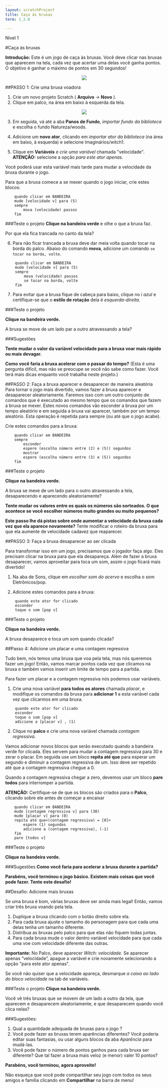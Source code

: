 ```yaml
---
layout: scratchProject
title: Caça às bruxas
term: 1_2.0

---
```


Nível 1

#Caça às bruxas

__Introdução:__
Este é um jogo de caça às bruxas. Você deve clicar nas bruxas que aparecem na tela, cada vez que acertar uma delas você ganha pontos. 
O objetivo é ganhar o máximo de pontos em 30 segundos!

<center><img src="sample.png"> 
</center>


##PASSO 1: Crie uma bruxa voadora

1. Crie um novo projeto Scratch ( __Arquivo__ -> __Novo__ ).
2. Clique em palco, na área em baixo à esquerda da tela. 

<center><img src="../img/palco.png"></img> 
</center>

3. Em seguida, vá até a aba __Panos de Fundo__, 
 _importar fundo da biblioteca_ e escolha o fundo Natureza/woods.
4. Adicione um __novo ator__, clicando em _importar ator da biblioteca_ (na área em baixo, à esquerda)  e selecione Imaginários/witch1. 

5. Clique em __Variáveis__ e _crie uma variável_ chamada "velocidade". __ATENÇÃO:__  selecione a opção _para este ator apenas_. 

Você poderá usar esta variável mais tarde para mudar a velocidade da bruxa durante o jogo.

Para que a bruxa comece a se mexer quando o jogo iniciar, crie estes blocos:


		quando clicar em BANDEIRA
		mude [velocidade v] para (5)
		sempre
			mova (velocidade) passos
		fim


		
###Teste o projeto
__Clique na bandeira verde__ e olhe o que a bruxa faz. 

Por que ela fica trancada no canto da tela?

6. Para não ficar trancada a bruxa deve dar meia volta quando tocar na borda do palco. 
Abaixo do comando __mova__, adicione um  comando `se tocar na borda, volte`.

		quando clicar em BANDEIRA
		mude [velocidade v] para (5)
		sempre
			mova (velocidade) passos
			se tocar na borda, volte
		fim
		
7. Para evitar que a bruxa fique de cabeça para baixo, clique no _i azul_ e certifique-se que o __estilo de rotação__ dela é _esquerda-direita_.

###Teste o projeto

__Clique na bandeira verde.__ 

A bruxa se move de um lado par a outro atravessando a tela?



###Sugestões

__Tente mudar o valor da variável velocidade para a bruxa voar mais rápido ou mais devagar.__

__Como você faria a bruxa acelerar com o passar do tempo?__
(Esta é uma pergunta difícil, mas não se preocupe se você não sabe como fazer. Você terá mais dicas enquanto você trabalha neste projeto.)

<div class="page_break">
</div>


##PASSO 2: Faça a bruxa aparecer e desaparecer de maneira aleatória
Para tornar o jogo mais divertido, vamos fazer a bruxa aparecer e desaparecer aleatoriamente. 
Faremos isso com um outro conjunto de comandos que é executado ao mesmo tempo que os comandos que fazem a bruxa se mexer.
Estes novos comandos vão esconder a bruxa por um tempo aleatório e em seguida a bruxa vai aparecer, também por um tempo aleatório. 
Esta operação é repetida para sempre (ou até que o jogo acabe).

Crie estes comandos para a bruxa:

		quando clicar em BANDEIRA 
		sempre
			esconder
			espere (escolha número entre (2) e (5)) segundos
			mostrar
			espere (escolha número entre (3) e (5)) segundos
		fim

###Teste o projeto

__Clique na bandeira verde.__ 

A bruxa se mexe de um lado para o outro atravessando a tela, desaparecendo e aparecendo aleatoriamente?

__Tente mudar os valores entre os quais os números são sorteados. 
O que acontece se você escolher números muito grandes ou muito pequenos?__

__Este passo lhe dá pistas sobre onde aumentar a velocidade da bruxa cada vez que ela aparece novamente?__
Tente modificar o roteiro da bruxa para que ela aumente de velocidade cadavez que reaparecer.


##PASSO 3: Faça a bruxa desaparecer ao ser clicada

Para transformar isso em um jogo, precisamos que o jogador faça algo. Eles precisam clicar na bruxa para que ela desapareça. 
Além de fazer a bruxa desaparecer, vamos aproveitar para toca um som, assim o jogo ficará mais divertido!

1. Na aba de Sons, clique em _escolher som do acervo_  e escolha o som Eletrônicos/pop. 
2. Adicione estes comandos para a bruxa:

		quando este ator for clicado
		esconder
		toque o som [pop v]
		
###Teste o projeto

__Clique na bandeira verde.__

A bruxa desaparece e toca um som quando clicada?

<div class="page_break">
</div>

##Passo 4: Adicione um placar e uma contagem regressiva

Tudo bem, nós temos uma bruxa que voa pela tela, mas nós queremos fazer um jogo! 
Então, vamos marcar pontos cada vez que clicamos na bruxa e também vamos inserir um limite de tempo para a partida. 

Para fazer um placar e a contagem regressiva nós podemos usar variáveis.

1. Crie uma nova variável __para todos os atores__ chamada _placar_, 
e modifique os comandos da bruxa para __adicionar 1__ a esta variável cada vez que clicarmos em uma bruxa.


		quando este ator for clicado
		esconder
		toque o som [pop v]
		adicione a [placar v] , (1)

	
2. Clique no __palco__ e crie uma nova variável chamada _contagem regressiva_.
 
Vamos adicionar novos blocos que serão executado quando a bandeira verde for clicada. 
Eles servem para mudar a contagem regressiva para 30 e zerar o placar. 
Em seguida use um bloco __repita até que__ para esperar um segundo e diminuir a contagem regressiva de um. 
Isso deve ser repetido até que a contagem regressiva chegue a 0. 

Quando a contagem regressiva chegar a zero, devemos usar um bloco __pare todos__ para interromper a partida.

__ATENÇÃO:__ Certifique-se de que os blocos são criados para o __Palco__, clicando sobre ele antes de começar a encaixar

		quando clicar em BANDEIRA
		mude [contagem regressiva v] para (30)
		mude [placar v] para (0)
		repita até que<(contagem regressiva) = [0]>
			espere (1) segundos
			adicione a (contagem regressiva), (-1)
		fim
		pare [todos v]

###Teste o projeto

__Clique na bandeira verde.__




###Sugestões
__Como você faria para acelerar a bruxa durante a partida?__


__Parabéns, você terminou o jogo básico. Existem mais coisas que você pode fazer. Tente este desafio!__

<div class="page_break">
</div>

##Desafio: Adicione mais bruxas

Se uma bruxa é bom, várias bruxas deve ser ainda mais legal! Então, vamos criar três bruxa voando pela tela.

1. Duplique a bruxa clicando com o botão direito sobre ela.
2. Para cada bruxa ajuste o tamanho do personagem para que cada uma delas tenha um tamanho diferente.
4. Distribua as bruxas pelo palco para que elas não fiquem todas juntas.
3. Para cada bruxa mude o valor dentro variável velocidade para que cada uma voe com velocidade diferente das outras.

__Importante:__ No Palco, deve aparecer _Witch: velocidade_.
Se aparecer apenas “velocidade”, apague a variável e crie novamente selecionando a opção "para este ator apenas".

Se você não quiser que a velocidade apareça, desmarque _a caixa ao lado do bloco velocidade_ na tab de variáveis.

###Teste o projeto
__Clique na bandeira verde.__

Você vê três bruxas que se movem de um lado a outro da tela, 
que aparecem e desaparecem aleatoriamente, e que desaparecem quando você clica nelas?




###Sugestões:
1. Qual a quantidade adequada de bruxas para o jogo ?
2. Você pode fazer as bruxas terem aparências diferentes? 
Você poderia editar suas fantasias, ou usar alguns blocos da aba _Aparência_ para mudá-las.
3. Você pode fazer o número de pontos ganhos para cada bruxa ser diferente? Que tal fazer a bruxa mais veloz (e menor) valer 10 pontos?

__Parabéns, você terminou, agora aproveite!__

Não esqueça que você pode compartilhar seu jogo com todos os seus amigos e família clicando em __Compartilhar__ na barra de menu!
